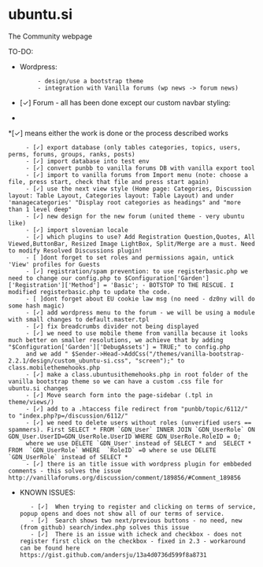 ubuntu.si
=========

The Community webpage

TO-DO:

* Wordpress:

           - design/use a bootstrap theme
           - integration with Vanilla forums (wp news -> forum news)

* [✓] Forum - all has been done except our custom navbar styling:
*
*[✓] means either the work is done or the process described works

         - [✓] export database (only tables categories, topics, users, perms, forums, groups, ranks, posts)
         - [✓] import database into test env
         - [✓] convert punbb to vanilla forums DB with vanilla export tool
         - [✓] import to vanilla forums from Import menu (note: choose a file, press start, check that file and press start again)
         - [✓] use the next view style (Home page: Categories, Discussion layout: Table Layout, Categories layout: Table Layout) and under 'managecategories' "Display root categories as headings" and "more than 1 level deep"
         - [✓] new design for the new forum (united theme - very ubuntu like)
         - [✓] import slovenian locale
         - [✓] which plugins to use? Add Registration Question,Quotes, All Viewed,ButtonBar, Resized Image LightBox, Split/Merge are a must. Need to modify Resolved Discussions plugin!
         - [ ]dont forget to set roles and permissions again, untick 'View' profiles for Guests
         - [✓] registration/spam prevention: to use registerbasic.php we need to change our config.php to $Configuration['Garden']['Registration']['Method'] = 'Basic'; - BOTSTOP TO THE RESCUE. I modified registerbasic.php to update the code.
         - [ ]dont forget about EU cookie law msg (no need - dz0ny will do some hash magic)
         - [✓] add wordpress menu to the forum - we will be using a module with small changes to default.master.tpl
         - [✓] fix breadcrumbs divider not being displayed
         - [✓] we need to use mobile theme from vanilla because it looks much better on smaller resolutions, we achieve that by adding "$Configuration['Garden']['DebugAssets'] = TRUE;" to config.php
         and we add " $Sender->Head->AddCss("/themes/vanilla-bootstrap-2.2.1/design/custom_ubuntu-si.css", "screen");" to class.mobilethemehooks.php
         - [✓] make a class.ubuntusithemehooks.php in root folder of the vanilla bootstrap theme so we can have a custom .css file for ubuntu.si changes
         - [✓] Move search form into the page-sidebar (.tpl in theme/views/)
         - [✓] add to a .htaccess file redirect from "punbb/topic/6112/" to "index.php?p=/discussion/6112/"
         - [✓] we need to delete users without roles (unverified users == spammers). First SELECT * FROM `GDN_User` INNER JOIN `GDN_UserRole` ON GDN_User.UserID=GDN_UserRole.UserID WHERE GDN_UserRole.RoleID = 0;
         where we use DELETE `GDN_User' instead of SELECT * and  SELECT * FROM  `GDN_UserRole` WHERE  `RoleID` =0 where se use DELETE `GDN_UserRole` instead of SELECT *
         - [✓] there is an title issue with wordpress plugin for embbeded comments - this solves the issue http://vanillaforums.org/discussion/comment/189856/#Comment_189856


* KNOWN ISSUES:

         - [✓]  When trying to register and clicking on terms of service, popup opens and does not show all of our terms of service.
         - [✓]  Search shows two next/previous buttons - no need, new (from github) search/index.php solves this issue
         - [✓]  There is an issue with icheck and checkbox - does not register first click on the checkbox - fixed in 2.3 - workaround can be found here https://gist.github.com/andersju/13a4d0736d599f8a8731



